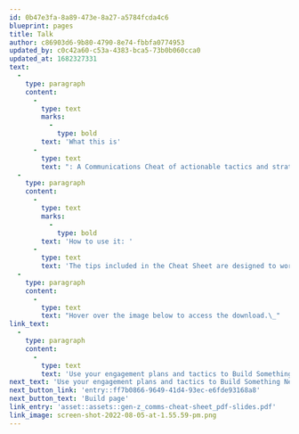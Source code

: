 ```yaml
---
id: 0b47e3fa-8a89-473e-8a27-a5784fcda4c6
blueprint: pages
title: Talk
author: c86903d6-9b80-4790-8e74-fbbfa0774953
updated_by: c0c42a60-c53a-4383-bca5-73b0b060cca0
updated_at: 1682327331
text:
  -
    type: paragraph
    content:
      -
        type: text
        marks:
          -
            type: bold
        text: 'What this is'
      -
        type: text
        text: ": A Communications Cheat of actionable tactics and strategies designed to be executed in line with your Engagement Framework strategies. It covers: General\_Boomer Women Communications Principles, Tone of Voice, and communication tactics for how best to drive engagement with Volunteering, Campaigning and Regular Giving."
  -
    type: paragraph
    content:
      -
        type: text
        marks:
          -
            type: bold
        text: 'How to use it: '
      -
        type: text
        text: 'The tips included in the Cheat Sheet are designed to work in partnership with the Engagement Framework in order to influence behaviour change and the Personas of Boomer Women. While each tip applies across the Boomer Women audience, we encourage you to consider how these might be best adapted to suit specific personas within your communications tactics and targeting.'
  -
    type: paragraph
    content:
      -
        type: text
        text: "Hover over the image below to access the download.\_"
link_text:
  -
    type: paragraph
    content:
      -
        type: text
        text: 'Use your engagement plans and tactics to Build Something New for GEN Z'
next_text: 'Use your engagement plans and tactics to Build Something New for GEN Z'
next_button_link: 'entry::ff7b0866-9649-41d4-93ec-e6fde93168a8'
next_button_text: 'Build page'
link_entry: 'asset::assets::gen-z_comms-cheat-sheet_pdf-slides.pdf'
link_image: screen-shot-2022-08-05-at-1.55.59-pm.png
---
```

